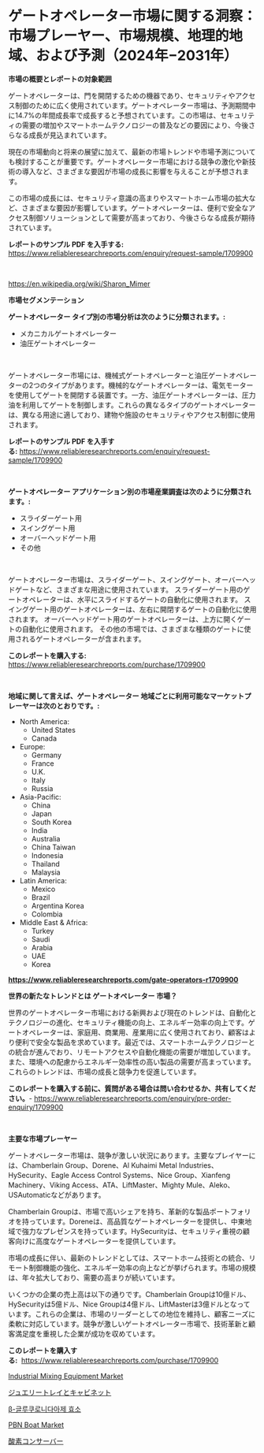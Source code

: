 <p><h1>ゲートオペレーター市場に関する洞察：市場プレーヤー、市場規模、地理的地域、および予測（2024年−2031年）</h1></p><p><strong>市場の概要とレポートの対象範囲</strong></p>
<p><p>ゲートオペレーターは、門を開閉するための機器であり、セキュリティやアクセス制御のために広く使用されています。ゲートオペレーター市場は、予測期間中に14.7%の年間成長率で成長すると予想されています。この市場は、セキュリティの需要の増加やスマートホームテクノロジーの普及などの要因により、今後さらなる成長が見込まれています。</p><p>現在の市場動向と将来の展望に加えて、最新の市場トレンドや市場予測についても検討することが重要です。ゲートオペレーター市場における競争の激化や新技術の導入など、さまざまな要因が市場の成長に影響を与えることが予想されます。</p><p>この市場の成長には、セキュリティ意識の高まりやスマートホーム市場の拡大など、さまざまな要因が影響しています。ゲートオペレーターは、便利で安全なアクセス制御ソリューションとして需要が高まっており、今後さらなる成長が期待されています。</p></p>
<p><strong>レポートのサンプル PDF を入手する:</strong> <a href="https://www.reliableresearchreports.com/enquiry/request-sample/1709900">https://www.reliableresearchreports.com/enquiry/request-sample/1709900</a></p>
<p>&nbsp;</p>
<p><a href="https://en.wikipedia.org/wiki/Sharon_Mimer">https://en.wikipedia.org/wiki/Sharon_Mimer</a></p>
<p><strong>市場セグメンテーション</strong></p>
<p><strong>ゲートオペレーター タイプ別の市場分析は次のように分類されます。:</strong></p>
<p><ul><li>メカニカルゲートオペレーター</li><li>油圧ゲートオペレーター</li></ul></p>
<p>&nbsp;</p>
<p><p>ゲートオペレーター市場には、機械式ゲートオペレーターと油圧ゲートオペレーターの2つのタイプがあります。機械的なゲートオペレーターは、電気モーターを使用してゲートを開閉する装置です。一方、油圧ゲートオペレーターは、圧力油を利用してゲートを制御します。これらの異なるタイプのゲートオペレーターは、異なる用途に適しており、建物や施設のセキュリティやアクセス制御に使用されます。</p></p>
<p><strong>レポートのサンプル PDF を入手する:</strong>&nbsp;<a href="https://www.reliableresearchreports.com/enquiry/request-sample/1709900">https://www.reliableresearchreports.com/enquiry/request-sample/1709900</a></p>
<p>&nbsp;</p>
<p><strong> ゲートオペレーター アプリケーション別の市場産業調査は次のように分類されます。:</strong></p>
<p><ul><li>スライダーゲート用</li><li>スイングゲート用</li><li>オーバーヘッドゲート用</li><li>その他</li></ul></p>
<p>&nbsp;</p>
<p><p>ゲートオペレーター市場は、スライダーゲート、スイングゲート、オーバーヘッドゲートなど、さまざまな用途に使用されています。 スライダーゲート用のゲートオペレーターは、水平にスライドするゲートの自動化に使用されます。 スイングゲート用のゲートオペレーターは、左右に開閉するゲートの自動化に使用されます。 オーバーヘッドゲート用のゲートオペレーターは、上方に開くゲートの自動化に使用されます。 その他の市場では、さまざまな種類のゲートに使用されるゲートオペレーターが含まれます。</p></p>
<p><strong>このレポートを購入する:</strong>&nbsp; <a href="https://www.reliableresearchreports.com/purchase/1709900">https://www.reliableresearchreports.com/purchase/1709900</a></p>
<p>&nbsp;</p>
<p><strong>地域に関して言えば、ゲートオペレーター 地域ごとに利用可能なマーケットプレーヤーは次のとおりです。:</strong></p>
<p><ul>
    <li>
        North America:
        <ul>
            <li>United States</li>
            <li>Canada</li>
        </ul>
    </li>
    <li>
        Europe:
        <ul>
            <li>Germany</li>
            <li>France</li>
            <li>U.K.</li>
            <li>Italy</li>
            <li>Russia</li>
        </ul>
    </li>
    <li>
        Asia-Pacific:
        <ul>
            <li>China</li>
            <li>Japan</li>
            <li>South Korea</li>
            <li>India</li>
            <li>Australia</li>
            <li>China Taiwan</li>
            <li>Indonesia</li>
            <li>Thailand</li>
            <li>Malaysia</li>
        </ul>
    </li>
    <li>
        Latin America:
        <ul>
            <li>Mexico</li>
            <li>Brazil</li>
            <li>Argentina Korea</li>
            <li>Colombia</li>
        </ul>
    </li>
    <li>
        Middle East & Africa:
        <ul>
            <li>Turkey</li>
            <li>Saudi</li>
            <li>Arabia</li>
            <li>UAE</li>
            <li>Korea</li>
        </ul>
    </li>
    </ul></p>
<p><strong><a href="https://www.reliableresearchreports.com/gate-operators-r1709900">https://www.reliableresearchreports.com/gate-operators-r1709900</a></strong>&nbsp;</p>
<p><strong>世界の新たなトレンドとは ゲートオペレーター 市場？</strong></p>
<p><p>世界のゲートオペレーター市場における新興および現在のトレンドは、自動化とテクノロジーの進化、セキュリティ機能の向上、エネルギー効率の向上です。ゲートオペレーターは、家庭用、商業用、産業用に広く使用されており、顧客はより便利で安全な製品を求めています。最近では、スマートホームテクノロジーとの統合が進んでおり、リモートアクセスや自動化機能の需要が増加しています。また、環境への配慮からエネルギー効率性の高い製品の需要が高まっています。これらのトレンドは、市場の成長と競争力を促進しています。</p></p>
<p><strong>このレポートを購入する前に、質問がある場合は問い合わせるか、共有してください。</strong>- <a href="https://www.reliableresearchreports.com/enquiry/pre-order-enquiry/1709900">https://www.reliableresearchreports.com/enquiry/pre-order-enquiry/1709900</a></p>
<p>&nbsp;</p>
<p><strong>主要な市場プレーヤー</strong></p>
<p><p>ゲートオペレーター市場は、競争が激しい状況にあります。主要なプレイヤーには、Chamberlain Group、Dorene、Al Kuhaimi Metal Industries、HySecurity、Eagle Access Control Systems、Nice Group、Xianfeng Machinery、Viking Access、ATA、LiftMaster、Mighty Mule、Aleko、USAutomaticなどがあります。</p><p>Chamberlain Groupは、市場で高いシェアを持ち、革新的な製品ポートフォリオを持っています。Doreneは、高品質なゲートオペレーターを提供し、中東地域で強力なプレゼンスを持っています。HySecurityは、セキュリティ重視の顧客向けに高度なゲートオペレーターを提供しています。</p><p>市場の成長に伴い、最新のトレンドとしては、スマートホーム技術との統合、リモート制御機能の強化、エネルギー効率の向上などが挙げられます。市場の規模は、年々拡大しており、需要の高まりが続いています。</p><p>いくつかの企業の売上高は以下の通りです。Chamberlain Groupは10億ドル、HySecurityは5億ドル、Nice Groupは4億ドル、LiftMasterは3億ドルとなっています。これらの企業は、市場のリーダーとしての地位を維持し、顧客ニーズに柔軟に対応しています。競争が激しいゲートオペレーター市場で、技術革新と顧客満足度を重視した企業が成功を収めています。</p></p>
<p><strong>このレポートを購入する:</strong>&nbsp;&nbsp;<a href="https://www.reliableresearchreports.com/purchase/1709900">https://www.reliableresearchreports.com/purchase/1709900</a></p>
<p><p><a href="https://issuu.com/reportprime-2/docs/industrial-mixing-equipment-market-size-2030.pptx">Industrial Mixing Equipment Market</a></p><p><a href="https://github.com/mohamedbakry57/Market-Research-Report-List-4/blob/main/5492881167899.md">ジュエリートレイとキャビネット</a></p><p><a href="https://github.com/lzuwsfreyoq70/Market-Research-Report-List-2/blob/main/5755325181677.md">β-글루쿠로니다아제 효소</a></p><p><a href="https://github.com/lukmanduiky01/Market-Research-Report-List-1/blob/main/pbn-boat-market.md">PBN Boat Market</a></p><p><a href="https://github.com/zjkmgcs938405/Market-Research-Report-List-3/blob/main/6495177167900.md">酸素コンサーバー</a></p></p>